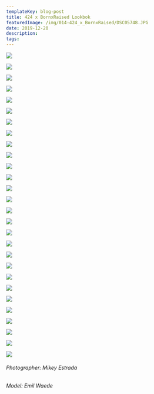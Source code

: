 ```yaml
---
templateKey: blog-post
title: 424 x BornxRaised Lookbok
featuredImage: /img/014-424_x_BornxRaised/DSC05748.JPG
date: 2019-12-20
description:
tags:
---
```


![](/img/014-424_x_BornxRaised/DSC05748.JPG)

![](/img/014-424_x_BornxRaised/DSC05759.JPG)

![](/img/014-424_x_BornxRaised/DSC05779.JPG)

![](/img/014-424_x_BornxRaised/DSC05789.JPG)

![](/img/014-424_x_BornxRaised/DSC05792.JPG)

![](/img/014-424_x_BornxRaised/DSC05798.JPG)

![](/img/014-424_x_BornxRaised/DSC05800.JPG)

![](/img/014-424_x_BornxRaised/DSC05801.JPG)

![](/img/014-424_x_BornxRaised/DSC05816.JPG)

![](/img/014-424_x_BornxRaised/DSC05824.JPG)

![](/img/014-424_x_BornxRaised/DSC05825.JPG)

![](/img/014-424_x_BornxRaised/DSC05832.JPG)

![](/img/014-424_x_BornxRaised/DSC05833.JPG)

![](/img/014-424_x_BornxRaised/DSC05836.JPG)

![](/img/014-424_x_BornxRaised/DSC05870.JPG)

![](/img/014-424_x_BornxRaised/DSC05874.JPG)

![](/img/014-424_x_BornxRaised/DSC05877.JPG)

![](/img/014-424_x_BornxRaised/DSC05901.JPG)

![](/img/014-424_x_BornxRaised/DSC05917.JPG)

![](/img/014-424_x_BornxRaised/DSC06011.JPG)

![](/img/014-424_x_BornxRaised/DSC06020.JPG)

![](/img/014-424_x_BornxRaised/DSC06023.JPG)

![](/img/014-424_x_BornxRaised/DSC06057.JPG)

![](/img/014-424_x_BornxRaised/DSC06069.JPG)

![](/img/014-424_x_BornxRaised/DSC06074.JPG)

![](/img/014-424_x_BornxRaised/DSC06092.JPG)

![](/img/014-424_x_BornxRaised/DSC06128.JPG)

![](/img/014-424_x_BornxRaised/DSC06135.JPG)

###### Photographer: Mikey Estrada
###### Model: Emil Waede